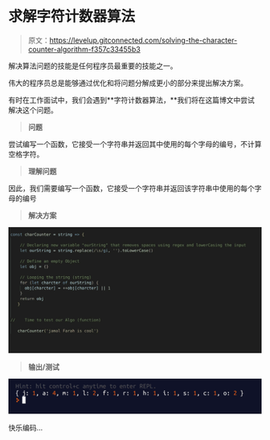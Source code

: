 # 求解字符计数器算法

> 原文：<https://levelup.gitconnected.com/solving-the-character-counter-algorithm-f357c33455b3>

解决算法问题的技能是任何程序员最重要的技能之一。

伟大的程序员总是能够通过优化和将问题分解成更小的部分来提出解决方案。

有时在工作面试中，我们会遇到**字符计数器算法，**我们将在这篇博文中尝试解决这个问题。

> **问题**

尝试编写一个函数，它接受一个字符串并返回其中使用的每个字母的编号，不计算空格字符。

> **理解问题**

因此，我们需要编写一个函数，它接受一个字符串并返回该字符串中使用的每个字母的编号

> **解决方案**

![](img/eddbc33869696ded86e44325a6d2e475.png)

> **输出/测试**

![](img/42f0f9f144da6ac66ec5e7b5f5c18314.png)

快乐编码…